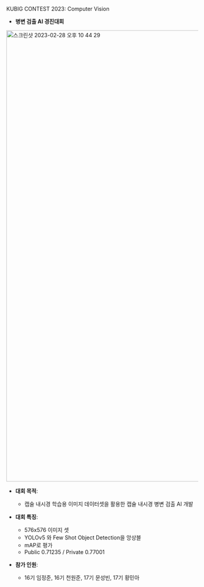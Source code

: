 KUBIG CONTEST 2023: Computer Vision

- **병변 검출 AI 경진대회**
<img width="1182" alt="스크린샷 2023-02-28 오후 10 44 29" src="https://user-images.githubusercontent.com/117339165/221872043-7ee16eba-3a42-4693-8ec7-527eec24b1fb.png">

- **대회 목적**:
  - 캡술 내시경 학습용 이미지 데이터셋을 활용한 캡슐 내시경 병변 검출 AI 개발

- **대회 특징**: 
  - 576x576 이미지 셋
  - YOLOv5 와 Few Shot Object Detection을 앙상블
  - mAP로 평가
  - Public 0.71235 / Private 0.77001

- **참가 인원**:
  - 16기 임정준, 16기 천원준, 17기 문성빈, 17기 황민아
